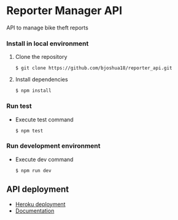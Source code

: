 # Reporter Manager API
API to manage bike theft reports

### Install in local environment
1. Clone the repository
    ```shell
    $ git clone https://github.com/bjoshua18/reporter_api.git
    ```
2. Install dependencies
    ```shell
    $ npm install
    ```

### Run test
- Execute test command
    ```shell
    $ npm test
    ```

### Run development environment
- Execute dev command
    ```shell
    $ npm run dev
    ```

## API deployment
- [Heroku deployment](https://bike-reporter-api-node.herokuapp.com/)
- [Documentation](https://bike-reporter-api-node.herokuapp.com/api-docs/)

